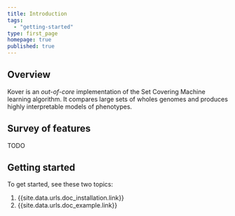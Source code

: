 ```yaml
---
title: Introduction
tags: 
  - "getting-started"
type: first_page
homepage: true
published: true
---
```


## Overview 

Kover is an *out-of-core* implementation of the Set Covering Machine learning algorithm. It compares large sets of wholes genomes and produces highly interpretable models of phenotypes.

## Survey of features

TODO

## Getting started

To get started, see these two topics:

1. {{site.data.urls.doc_installation.link}}
2. {{site.data.urls.doc_example.link}}